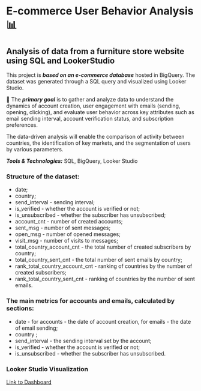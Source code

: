 # E-commerce User Behavior Analysis 📊
## Analysis of data from a furniture store website using SQL and LookerStudio

This project is ***based on an e-commerce database*** hosted in BigQuery. The dataset was generated through a SQL query and visualized using Looker Studio.

📌 The ***primary goal*** is to gather and analyze data to understand the dynamics of account creation, user engagement with emails (sending, opening, clicking), and evaluate user behavior across key attributes such as email sending interval, account verification status, and subscription preferences.

The data-driven analysis will enable the comparison of activity between countries, the identification of key markets, and the segmentation of users by various parameters.

***Tools & Technologies:*** SQL, BigQuery, Looker Studio

### Structure of the dataset:
- date;
- country;
- send_interval - sending interval;
- is_verified - whether the account is verified or not;
- is_unsubscribed - whether the subscriber has unsubscribed;
- account_cnt - number of created accounts;
- sent_msg - number of sent messages;
- open_msg - number of opened messages;
- visit_msg - number of visits to messages;
- total_country_account_cnt - the total number of created subscribers by country;
- total_country_sent_cnt - the total number of sent emails by country;
- rank_total_country_account_cnt - ranking of countries by the number of created subscribers;
- rank_total_country_sent_cnt - ranking of countries by the number of sent emails.

### The main metrics for accounts and emails, calculated by sections:
- date - for accounts - the date of account creation, for emails - the date of email sending;
- country ;
- send_interval - the sending interval set by the account;
- is_verified - whether the account is verified or not;
- is_unsubscribed - whether the subscriber has unsubscribed.

### Looker Studio Visualization
[Link to Dashboard](https://lookerstudio.google.com/reporting/7e6fcfad-794b-46cd-a3eb-3c4d7b410c41)
